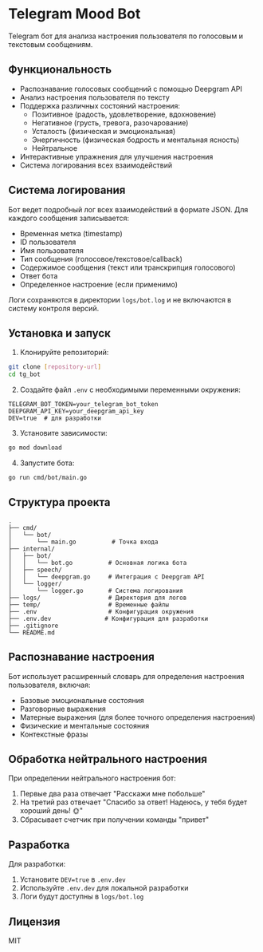 # Telegram Mood Bot

Telegram бот для анализа настроения пользователя по голосовым и текстовым сообщениям.

## Функциональность

- Распознавание голосовых сообщений с помощью Deepgram API
- Анализ настроения пользователя по тексту
- Поддержка различных состояний настроения:
  - Позитивное (радость, удовлетворение, вдохновение)
  - Негативное (грусть, тревога, разочарование)
  - Усталость (физическая и эмоциональная)
  - Энергичность (физическая бодрость и ментальная ясность)
  - Нейтральное
- Интерактивные упражнения для улучшения настроения
- Система логирования всех взаимодействий

## Система логирования

Бот ведет подробный лог всех взаимодействий в формате JSON. Для каждого сообщения записывается:
- Временная метка (timestamp)
- ID пользователя
- Имя пользователя
- Тип сообщения (голосовое/текстовое/callback)
- Содержимое сообщения (текст или транскрипция голосового)
- Ответ бота
- Определенное настроение (если применимо)

Логи сохраняются в директории `logs/bot.log` и не включаются в систему контроля версий.

## Установка и запуск

1. Клонируйте репозиторий:
```bash
git clone [repository-url]
cd tg_bot
```

2. Создайте файл `.env` с необходимыми переменными окружения:
```env
TELEGRAM_BOT_TOKEN=your_telegram_bot_token
DEEPGRAM_API_KEY=your_deepgram_api_key
DEV=true  # для разработки
```

3. Установите зависимости:
```bash
go mod download
```

4. Запустите бота:
```bash
go run cmd/bot/main.go
```

## Структура проекта

```
.
├── cmd/
│   └── bot/
│       └── main.go          # Точка входа
├── internal/
│   ├── bot/
│   │   └── bot.go          # Основная логика бота
│   ├── speech/
│   │   └── deepgram.go     # Интеграция с Deepgram API
│   └── logger/
│       └── logger.go       # Система логирования
├── logs/                   # Директория для логов
├── temp/                   # Временные файлы
├── .env                    # Конфигурация окружения
├── .env.dev               # Конфигурация для разработки
├── .gitignore
└── README.md
```

## Распознавание настроения

Бот использует расширенный словарь для определения настроения пользователя, включая:
- Базовые эмоциональные состояния
- Разговорные выражения
- Матерные выражения (для более точного определения настроения)
- Физические и ментальные состояния
- Контекстные фразы

## Обработка нейтрального настроения

При определении нейтрального настроения бот:
1. Первые два раза отвечает "Расскажи мне побольше"
2. На третий раз отвечает "Спасибо за ответ! Надеюсь, у тебя будет хороший день! 🌞"
3. Сбрасывает счетчик при получении команды "привет"

## Разработка

Для разработки:
1. Установите `DEV=true` в `.env.dev`
2. Используйте `.env.dev` для локальной разработки
3. Логи будут доступны в `logs/bot.log`

## Лицензия

MIT 